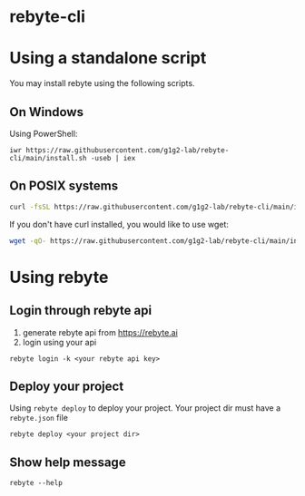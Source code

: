 # rebyte-cli

# Using a standalone script
You may install rebyte using the following scripts.

## On Windows
Using PowerShell:

```iwr
iwr https://raw.githubusercontent.com/g1g2-lab/rebyte-cli/main/install.sh -useb | iex
```

## On POSIX systems
```sh
curl -fsSL https://raw.githubusercontent.com/g1g2-lab/rebyte-cli/main/install.sh | sh -
```

If you don't have curl installed, you would like to use wget:

```sh
wget -qO- https://raw.githubusercontent.com/g1g2-lab/rebyte-cli/main/install.sh | sh -
```

<!-- On Alpine Linux
# bash
wget -qO- https://raw.githubusercontent.com/g1g2-lab/rebyte-cli/main/install.sh | ENV="$HOME/.bashrc" SHELL="$(which bash)" bash -
# sh
wget -qO- https://raw.githubusercontent.com/g1g2-lab/rebyte-cli/main/install.sh | ENV="$HOME/.shrc" SHELL="$(which sh)" sh -
# dash
wget -qO- https://raw.githubusercontent.com/g1g2-lab/rebyte-cli/main/install.sh | ENV="$HOME/.dashrc" SHELL="$(which dash)" dash - -->


# Using rebyte

## Login through rebyte api
1. generate rebyte api from https://rebyte.ai
2. login using your api
```
rebyte login -k <your rebyte api key>
```
## Deploy your project
Using `rebyte deploy` to deploy your project. Your project dir must have a `rebyte.json` file
```
rebyte deploy <your project dir>
```
## Show help message
```
rebyte --help
```